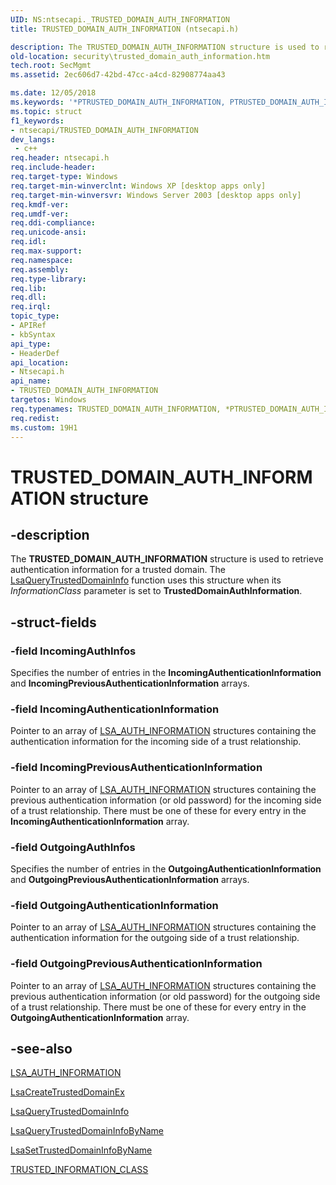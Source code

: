 ```yaml
---
UID: NS:ntsecapi._TRUSTED_DOMAIN_AUTH_INFORMATION
title: TRUSTED_DOMAIN_AUTH_INFORMATION (ntsecapi.h)

description: The TRUSTED_DOMAIN_AUTH_INFORMATION structure is used to retrieve authentication information for a trusted domain. The LsaQueryTrustedDomainInfo function uses this structure when its InformationClass parameter is set to TrustedDomainAuthInformation.
old-location: security\trusted_domain_auth_information.htm
tech.root: SecMgmt
ms.assetid: 2ec606d7-42bd-47cc-a4cd-82908774aa43

ms.date: 12/05/2018
ms.keywords: '*PTRUSTED_DOMAIN_AUTH_INFORMATION, PTRUSTED_DOMAIN_AUTH_INFORMATION, PTRUSTED_DOMAIN_AUTH_INFORMATION structure pointer [Security], TRUSTED_DOMAIN_AUTH_INFORMATION, TRUSTED_DOMAIN_AUTH_INFORMATION structure [Security], _TRUSTED_DOMAIN_AUTH_INFORMATION, _lsa_trusted_domain_auth_information, ntsecapi/PTRUSTED_DOMAIN_AUTH_INFORMATION, ntsecapi/TRUSTED_DOMAIN_AUTH_INFORMATION, security.trusted_domain_auth_information'
ms.topic: struct
f1_keywords:
- ntsecapi/TRUSTED_DOMAIN_AUTH_INFORMATION
dev_langs:
 - c++
req.header: ntsecapi.h
req.include-header: 
req.target-type: Windows
req.target-min-winverclnt: Windows XP [desktop apps only]
req.target-min-winversvr: Windows Server 2003 [desktop apps only]
req.kmdf-ver: 
req.umdf-ver: 
req.ddi-compliance: 
req.unicode-ansi: 
req.idl: 
req.max-support: 
req.namespace: 
req.assembly: 
req.type-library: 
req.lib: 
req.dll: 
req.irql: 
topic_type:
- APIRef
- kbSyntax
api_type:
- HeaderDef
api_location:
- Ntsecapi.h
api_name:
- TRUSTED_DOMAIN_AUTH_INFORMATION
targetos: Windows
req.typenames: TRUSTED_DOMAIN_AUTH_INFORMATION, *PTRUSTED_DOMAIN_AUTH_INFORMATION
req.redist: 
ms.custom: 19H1
---
```


# TRUSTED_DOMAIN_AUTH_INFORMATION structure


## -description


The <b>TRUSTED_DOMAIN_AUTH_INFORMATION</b> structure is used to retrieve authentication information for a trusted domain. The 
<a href="https://docs.microsoft.com/windows/desktop/api/ntsecapi/nf-ntsecapi-lsaquerytrusteddomaininfo">LsaQueryTrustedDomainInfo</a> function uses this structure when its <i>InformationClass</i> parameter is set to <b>TrustedDomainAuthInformation</b>.


## -struct-fields




### -field IncomingAuthInfos

Specifies the number of entries in the <b>IncomingAuthenticationInformation</b> and <b>IncomingPreviousAuthenticationInformation</b> arrays.


### -field IncomingAuthenticationInformation

Pointer to an array of 
<a href="https://docs.microsoft.com/windows/desktop/api/ntsecapi/ns-ntsecapi-lsa_auth_information">LSA_AUTH_INFORMATION</a> structures containing the authentication information for the incoming side of a trust relationship.


### -field IncomingPreviousAuthenticationInformation

Pointer to an array of <a href="https://docs.microsoft.com/windows/desktop/api/ntsecapi/ns-ntsecapi-lsa_auth_information">LSA_AUTH_INFORMATION</a> structures containing the previous authentication information (or old password) for the incoming side of a trust relationship. There must be one of these for every entry in the <b>IncomingAuthenticationInformation</b> array.


### -field OutgoingAuthInfos

Specifies the number of entries in the <b>OutgoingAuthenticationInformation</b> and <b>OutgoingPreviousAuthenticationInformation</b> arrays.


### -field OutgoingAuthenticationInformation

Pointer to an array of <a href="https://docs.microsoft.com/windows/desktop/api/ntsecapi/ns-ntsecapi-lsa_auth_information">LSA_AUTH_INFORMATION</a> structures containing the authentication information for the outgoing side of a trust relationship.


### -field OutgoingPreviousAuthenticationInformation

Pointer to an array of <a href="https://docs.microsoft.com/windows/desktop/api/ntsecapi/ns-ntsecapi-lsa_auth_information">LSA_AUTH_INFORMATION</a> structures containing the previous authentication information (or old password) for the outgoing side of a trust relationship. There must be one of these for every entry in the <b>OutgoingAuthenticationInformation</b> array.


## -see-also




<a href="https://docs.microsoft.com/windows/desktop/api/ntsecapi/ns-ntsecapi-lsa_auth_information">LSA_AUTH_INFORMATION</a>



<a href="https://docs.microsoft.com/windows/desktop/api/ntsecapi/nf-ntsecapi-lsacreatetrusteddomainex">LsaCreateTrustedDomainEx</a>



<a href="https://docs.microsoft.com/windows/desktop/api/ntsecapi/nf-ntsecapi-lsaquerytrusteddomaininfo">LsaQueryTrustedDomainInfo</a>



<a href="https://docs.microsoft.com/windows/desktop/api/ntsecapi/nf-ntsecapi-lsaquerytrusteddomaininfobyname">LsaQueryTrustedDomainInfoByName</a>



<a href="https://docs.microsoft.com/windows/desktop/api/ntsecapi/nf-ntsecapi-lsasettrusteddomaininfobyname">LsaSetTrustedDomainInfoByName</a>



<a href="https://docs.microsoft.com/windows/desktop/api/ntsecapi/ne-ntsecapi-trusted_information_class">TRUSTED_INFORMATION_CLASS</a>
 

 

